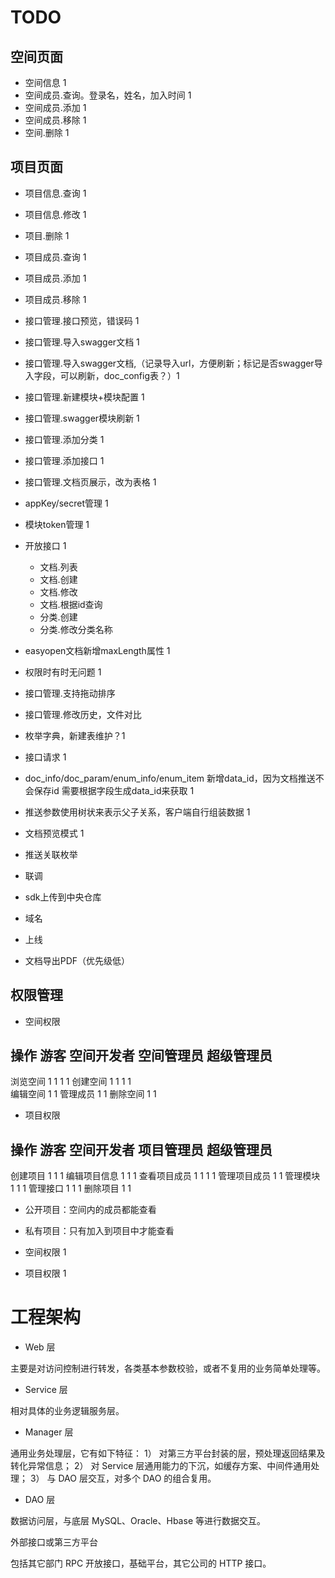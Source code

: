 # TODO 

## 空间页面

- 空间信息 1
- 空间成员.查询。登录名，姓名，加入时间 1
- 空间成员.添加 1
- 空间成员.移除 1
- 空间.删除 1



## 项目页面

- 项目信息.查询 1
- 项目信息.修改 1
- 项目.删除 1

- 项目成员.查询 1
- 项目成员.添加 1
- 项目成员.移除 1


- 接口管理.接口预览，错误码 1
- 接口管理.导入swagger文档 1
- 接口管理.导入swagger文档,（记录导入url，方便刷新；标记是否swagger导入字段，可以刷新，doc_config表？）1
- 接口管理.新建模块+模块配置 1
- 接口管理.swagger模块刷新 1
- 接口管理.添加分类 1
- 接口管理.添加接口 1
- 接口管理.文档页展示，改为表格 1
- appKey/secret管理 1
- 模块token管理 1
- 开放接口 1
    - 文档.列表
    - 文档.创建
    - 文档.修改
    - 文档.根据id查询
    - 分类.创建
    - 分类.修改分类名称

- easyopen文档新增maxLength属性 1
- 权限时有时无问题 1
- 接口管理.支持拖动排序 
- 接口管理.修改历史，文件对比
- 枚举字典，新建表维护？1
- 接口请求 1

- doc_info/doc_param/enum_info/enum_item 新增data_id，因为文档推送不会保存id
需要根据字段生成data_id来获取 1

- 推送参数使用树状来表示父子关系，客户端自行组装数据 1
- 文档预览模式 1
- 推送关联枚举
- 联调


- sdk上传到中央仓库
- 域名
- 上线

- 文档导出PDF（优先级低）


## 权限管理

- 空间权限

操作			游客	空间开发者	空间管理员	超级管理员
---------------------------------------------------
浏览空间			1			1			1			1
创建空间			1			1			1			1	
编辑空间									1			1
管理成员									1			1
删除空间									1			1	


- 项目权限

操作					游客	空间开发者	项目管理员		超级管理员
------------------------------------------------------------
创建项目								1			1           1
编辑项目信息							1			1			1
查看项目成员				1			1			1			1
管理项目成员										1			1
管理模块    							1			1			1
管理接口								1			1			1
删除项目											1			1

- 公开项目：空间内的成员都能查看
- 私有项目：只有加入到项目中才能查看

- 空间权限 1
- 项目权限 1

# 工程架构

- Web 层

主要是对访问控制进行转发，各类基本参数校验，或者不复用的业务简单处理等。

- Service 层

相对具体的业务逻辑服务层。

- Manager 层

通用业务处理层，它有如下特征： 1） 对第三方平台封装的层，预处理返回结果及转化异常信息； 2） 对 Service 层通用能力的下沉，如缓存方案、中间件通用处理； 3） 与 DAO 层交互，对多个 DAO 的组合复用。

- DAO 层

数据访问层，与底层 MySQL、Oracle、Hbase 等进行数据交互。

外部接口或第三方平台

包括其它部门 RPC 开放接口，基础平台，其它公司的 HTTP 接口。
